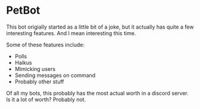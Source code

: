 # PetBot
This bot origially started as a little bit of a joke, but it actually has quite a few interesting features. And I mean interesting this time.

Some of these features include:
- Polls
- Haikus
- Mimicking users
- Sending messages on command
- Probably other stuff

Of all my bots, this probably has the most actual worth in a discord server. Is it a lot of worth? Probably not.
